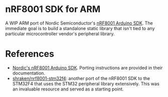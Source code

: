 # nRF8001 SDK for ARM

A WIP ARM port of Nordic Semiconductor's [nRF8001 Arduino SDK](https://github.com/NordicSemiconductor/ble-sdk-arduino).
The immediate goal is to build a standalone static library that isn't tied to any particular
microcontroller vendor's peripheral library.

# References

* [Nordic's nRF8001 Arduino SDK](https://github.com/NordicSemiconductor/ble-sdk-arduino). Porting
instructions are provided in their documentation.
* [shraken/nrf8001-stm32f4](https://github.com/shraken/nrf8001-stm32f4): another port of the nRF8001
SDK to the STM32F4 that uses the STM32 peripheral library extensively. This was an invaluable
resource and served as a starting point.
